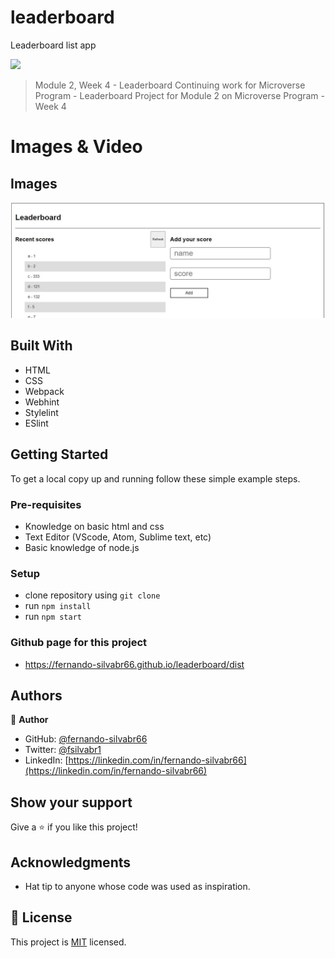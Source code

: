 # leaderboard
Leaderboard list app

![](https://img.shields.io/badge/Microverse-blueviolet)


> Module 2, Week 4 - Leaderboard
> Continuing work for Microverse Program - Leaderboard Project for Module 2 on Microverse Program - Week 4


# Images & Video

## Images

![screenshot](./app-screenshot.jpg)

## Built With

- HTML
- CSS
- Webpack
- Webhint
- Stylelint
- ESlint

## Getting Started

To get a local copy up and running follow these simple example steps.

### Pre-requisites

- Knowledge on basic html and css
- Text Editor (VScode, Atom, Sublime text, etc)
- Basic knowledge of node.js

### Setup

- clone repository using `git clone`
- run `npm install`
- run `npm start`

### Github page for this project

- https://fernando-silvabr66.github.io/leaderboard/dist

## Authors

👤 **Author**

- GitHub: [@fernando-silvabr66](https://github.com/fernando-silvabr66)
- Twitter: [@fsilvabr1](https://twitter.com/fsilvabr1)
- LinkedIn: [https://linkedin.com/in/fernando-silvabr66](https://linkedin.com/in/fernando-silvabr66)

## Show your support

Give a ⭐️ if you like this project!

## Acknowledgments

- Hat tip to anyone whose code was used as inspiration.

## 📝 License

This project is [MIT](./MIT.md) licensed.
